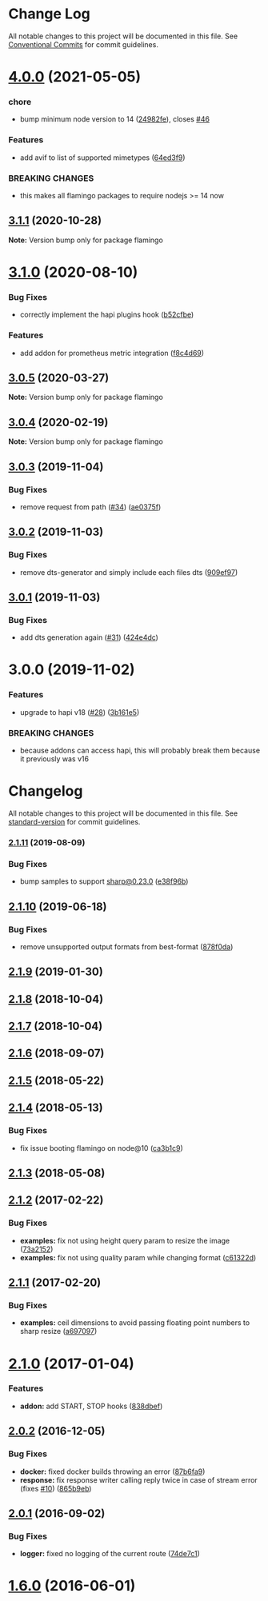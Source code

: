 # Change Log

All notable changes to this project will be documented in this file.
See [Conventional Commits](https://conventionalcommits.org) for commit guidelines.

# [4.0.0](https://github.com/piobyte/flamingo/compare/flamingo@3.1.1...flamingo@4.0.0) (2021-05-05)


### chore

* bump minimum node version to 14 ([24982fe](https://github.com/piobyte/flamingo/commit/24982fe6afd02c6005ba2361d734f098fbd01f1b)), closes [#46](https://github.com/piobyte/flamingo/issues/46)


### Features

* add avif to list of supported mimetypes ([64ed3f9](https://github.com/piobyte/flamingo/commit/64ed3f91ed1da1754728cf9aa30f91fb780dff6e))


### BREAKING CHANGES

* this makes all flamingo packages to require nodejs >= 14 now





## [3.1.1](https://github.com/piobyte/flamingo/compare/flamingo@3.1.0...flamingo@3.1.1) (2020-10-28)

**Note:** Version bump only for package flamingo





# [3.1.0](https://github.com/piobyte/flamingo/compare/flamingo@3.0.5...flamingo@3.1.0) (2020-08-10)


### Bug Fixes

* correctly implement the hapi plugins hook ([b52cfbe](https://github.com/piobyte/flamingo/commit/b52cfbed8a7d661e9b45222c46681dbb890a2243))


### Features

* add addon for prometheus metric integration ([f8c4d69](https://github.com/piobyte/flamingo/commit/f8c4d693c8ff1e6991d83a8754058599bad343f7))





## [3.0.5](https://github.com/piobyte/flamingo/compare/flamingo@3.0.4...flamingo@3.0.5) (2020-03-27)

**Note:** Version bump only for package flamingo





## [3.0.4](https://github.com/piobyte/flamingo/compare/flamingo@3.0.3...flamingo@3.0.4) (2020-02-19)

**Note:** Version bump only for package flamingo





## [3.0.3](https://github.com/piobyte/flamingo/compare/flamingo@3.0.2...flamingo@3.0.3) (2019-11-04)


### Bug Fixes

* remove request from path ([#34](https://github.com/piobyte/flamingo/issues/34)) ([ae0375f](https://github.com/piobyte/flamingo/commit/ae0375f))





## [3.0.2](https://github.com/piobyte/flamingo/compare/flamingo@3.0.1...flamingo@3.0.2) (2019-11-03)


### Bug Fixes

* remove dts-generator and simply include each files dts ([909ef97](https://github.com/piobyte/flamingo/commit/909ef97))





## [3.0.1](https://github.com/piobyte/flamingo/compare/flamingo@3.0.0...flamingo@3.0.1) (2019-11-03)


### Bug Fixes

* add dts generation again ([#31](https://github.com/piobyte/flamingo/issues/31)) ([424e4dc](https://github.com/piobyte/flamingo/commit/424e4dc))





# 3.0.0 (2019-11-02)


### Features

* upgrade to hapi v18 ([#28](https://github.com/piobyte/flamingo/issues/28)) ([3b161e5](https://github.com/piobyte/flamingo/commit/3b161e5))


### BREAKING CHANGES

* because addons can access hapi, this will probably
break them because it previously was v16





# Changelog

All notable changes to this project will be documented in this file. See [standard-version](https://github.com/conventional-changelog/standard-version) for commit guidelines.

### [2.1.11](https://github.com/piobyte/flamingo/compare/v2.1.10...v2.1.11) (2019-08-09)


### Bug Fixes

* bump samples to support sharp@0.23.0 ([e38f96b](https://github.com/piobyte/flamingo/commit/e38f96b))



<a name="2.1.10"></a>
## [2.1.10](https://github.com/piobyte/flamingo/compare/v2.1.9...v2.1.10) (2019-06-18)


### Bug Fixes

* remove unsupported output formats from best-format ([878f0da](https://github.com/piobyte/flamingo/commit/878f0da))



<a name="2.1.9"></a>
## [2.1.9](https://github.com/piobyte/flamingo/compare/v2.1.8...v2.1.9) (2019-01-30)



<a name="2.1.8"></a>
## [2.1.8](https://github.com/piobyte/flamingo/compare/v2.1.7...v2.1.8) (2018-10-04)



<a name="2.1.7"></a>
## [2.1.7](https://github.com/piobyte/flamingo/compare/v2.1.6...v2.1.7) (2018-10-04)



<a name="2.1.6"></a>
## [2.1.6](https://github.com/piobyte/flamingo/compare/v2.1.5...v2.1.6) (2018-09-07)



<a name="2.1.5"></a>
## [2.1.5](https://github.com/piobyte/flamingo/compare/v2.1.4...v2.1.5) (2018-05-22)



<a name="2.1.4"></a>
## [2.1.4](https://github.com/piobyte/flamingo/compare/v2.1.3...v2.1.4) (2018-05-13)


### Bug Fixes

* fix issue booting flamingo on node@10 ([ca3b1c9](https://github.com/piobyte/flamingo/commit/ca3b1c9))



<a name="2.1.3"></a>
## [2.1.3](https://github.com/piobyte/flamingo/compare/v2.1.2...v2.1.3) (2018-05-08)



<a name="2.1.2"></a>
## [2.1.2](https://github.com/piobyte/flamingo/compare/v2.1.1...v2.1.2) (2017-02-22)


### Bug Fixes

* **examples:** fix not using height query param to resize the image ([73a2152](https://github.com/piobyte/flamingo/commit/73a2152))
* **examples:** fix not using quality param while changing format ([c61322d](https://github.com/piobyte/flamingo/commit/c61322d))



<a name="2.1.1"></a>
## [2.1.1](https://github.com/piobyte/flamingo/compare/v2.1.0...v2.1.1) (2017-02-20)


### Bug Fixes

* **examples:** ceil dimensions to avoid passing floating point numbers to sharp resize ([a697097](https://github.com/piobyte/flamingo/commit/a697097))



<a name="2.1.0"></a>
# [2.1.0](https://github.com/piobyte/flamingo/compare/v2.0.2...v2.1.0) (2017-01-04)


### Features

* **addon:** add START, STOP hooks ([838dbef](https://github.com/piobyte/flamingo/commit/838dbef))



<a name="2.0.2"></a>
## [2.0.2](https://github.com/piobyte/flamingo/compare/v2.0.1...v2.0.2) (2016-12-05)


### Bug Fixes

* **docker:** fixed docker builds throwing an error ([87b6fa9](https://github.com/piobyte/flamingo/commit/87b6fa9))
* **response:** fix response writer calling reply twice in case of stream error (fixes [#10](https://github.com/piobyte/flamingo/issues/10)) ([865b9eb](https://github.com/piobyte/flamingo/commit/865b9eb))



<a name="2.0.1"></a>
## [2.0.1](https://github.com/piobyte/flamingo/compare/v2.0.0...v2.0.1) (2016-09-02)


### Bug Fixes

* **logger:** fixed no logging of the current route ([74de7c1](https://github.com/piobyte/flamingo/commit/74de7c1))



<a name="1.6.0"></a>
# [1.6.0](https://github.com/piobyte/flamingo/compare/v1.5.0...v1.6.0) (2016-06-01)
